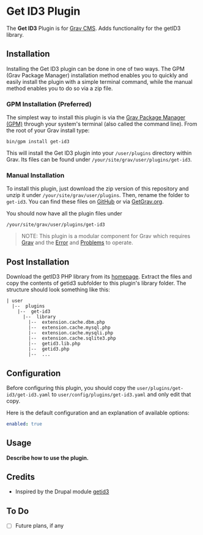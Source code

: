 # Get ID3 Plugin

The **Get ID3** Plugin is for [Grav CMS](http://github.com/getgrav/grav). Adds functionality for the getID3 library.

## Installation

Installing the Get ID3 plugin can be done in one of two ways. The GPM (Grav Package Manager) installation method enables you to quickly and easily install the plugin with a simple terminal command, while the manual method enables you to do so via a zip file.

### GPM Installation (Preferred)

The simplest way to install this plugin is via the [Grav Package Manager (GPM)](http://learn.getgrav.org/advanced/grav-gpm) through your system's terminal (also called the command line).  From the root of your Grav install type:

    bin/gpm install get-id3

This will install the Get ID3 plugin into your `/user/plugins` directory within Grav. Its files can be found under `/your/site/grav/user/plugins/get-id3`.

### Manual Installation

To install this plugin, just download the zip version of this repository and unzip it under `/your/site/grav/user/plugins`. Then, rename the folder to `get-id3`. You can find these files on [GitHub](https://github.com/jeremy-gonyea/grav-plugin-get-id3) or via [GetGrav.org](http://getgrav.org/downloads/plugins#extras).

You should now have all the plugin files under

    /your/site/grav/user/plugins/get-id3
	
> NOTE: This plugin is a modular component for Grav which requires [Grav](http://github.com/getgrav/grav) and the [Error](https://github.com/getgrav/grav-plugin-error) and [Problems](https://github.com/getgrav/grav-plugin-problems) to operate.

## Post Installation
Download the getID3 PHP library from its [homepage](http://www.getid3.org/).  Extract the files and copy the contents of getid3 subfolder to this plugin's library folder.  The structure should look something like this:

```
| user
  |--  plugins
    |--  get-id3
      |--  library
        |--  extension.cache.dbm.php
        |--  extension.cache.mysql.php
        |--  extension.cache.mysqli.php
        |--  extension.cache.sqlite3.php
        |--  getid3.lib.php
        |--  getid3.php
        |--  ...
```
  

## Configuration

Before configuring this plugin, you should copy the `user/plugins/get-id3/get-id3.yaml` to `user/config/plugins/get-id3.yaml` and only edit that copy.

Here is the default configuration and an explanation of available options:

```yaml
enabled: true
```

## Usage

**Describe how to use the plugin.**

## Credits

- Inspired by the Drupal module [getid3](https://www.drupal.org/project/getid3/)

## To Do

- [ ] Future plans, if any

